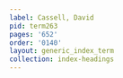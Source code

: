 ```yaml
---
label: Cassell, David
pid: term263
pages: '652'
order: '0140'
layout: generic_index_term
collection: index-headings
---
```

